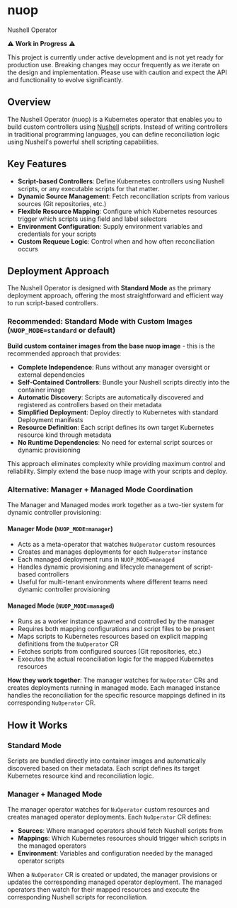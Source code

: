 # nuop
Nushell Operator

⚠️ **Work in Progress** ⚠️

This project is currently under active development and is not yet ready for production use. Breaking changes may occur frequently as we iterate on the design and implementation. Please use with caution and expect the API and functionality to evolve significantly.

## Overview

The Nushell Operator (nuop) is a Kubernetes operator that enables you to build custom controllers using [Nushell](https://www.nushell.sh/) scripts. Instead of writing controllers in traditional programming languages, you can define reconciliation logic using Nushell's powerful shell scripting capabilities.

## Key Features

- **Script-based Controllers**: Define Kubernetes controllers using Nushell scripts, or any executable scripts for that matter.
- **Dynamic Source Management**: Fetch reconciliation scripts from various sources (Git repositories, etc.)
- **Flexible Resource Mapping**: Configure which Kubernetes resources trigger which scripts using field and label selectors
- **Environment Configuration**: Supply environment variables and credentials for your scripts
- **Custom Requeue Logic**: Control when and how often reconciliation occurs

## Deployment Approach

The Nushell Operator is designed with **Standard Mode** as the primary deployment approach, offering the most straightforward and efficient way to run script-based controllers.

### Recommended: Standard Mode with Custom Images (`NUOP_MODE=standard` or default)

**Build custom container images from the base nuop image** - this is the recommended approach that provides:

- **Complete Independence**: Runs without any manager oversight or external dependencies
- **Self-Contained Controllers**: Bundle your Nushell scripts directly into the container image
- **Automatic Discovery**: Scripts are automatically discovered and registered as controllers based on their metadata
- **Simplified Deployment**: Deploy directly to Kubernetes with standard Deployment manifests
- **Resource Definition**: Each script defines its own target Kubernetes resource kind through metadata
- **No Runtime Dependencies**: No need for external script sources or dynamic provisioning

This approach eliminates complexity while providing maximum control and reliability. Simply extend the base nuop image with your scripts and deploy.

### Alternative: Manager + Managed Mode Coordination

The Manager and Managed modes work together as a two-tier system for dynamic controller provisioning:

#### Manager Mode (`NUOP_MODE=manager`)
- Acts as a meta-operator that watches `NuOperator` custom resources
- Creates and manages deployments for each `NuOperator` instance
- Each managed deployment runs in `NUOP_MODE=managed`
- Handles dynamic provisioning and lifecycle management of script-based controllers
- Useful for multi-tenant environments where different teams need dynamic controller provisioning

#### Managed Mode (`NUOP_MODE=managed`)
- Runs as a worker instance spawned and controlled by the manager
- Requires both mapping configurations and script files to be present
- Maps scripts to Kubernetes resources based on explicit mapping definitions from the `NuOperator` CR
- Fetches scripts from configured sources (Git repositories, etc.)
- Executes the actual reconciliation logic for the mapped Kubernetes resources

**How they work together**: The manager watches for `NuOperator` CRs and creates deployments running in managed mode. Each managed instance handles the reconciliation for the specific resource mappings defined in its corresponding `NuOperator` CR.

## How it Works

### Standard Mode
Scripts are bundled directly into container images and automatically discovered based on their metadata. Each script defines its target Kubernetes resource kind and reconciliation logic.

### Manager + Managed Mode
The manager operator watches for `NuOperator` custom resources and creates managed operator deployments. Each `NuOperator` CR defines:
- **Sources**: Where managed operators should fetch Nushell scripts from
- **Mappings**: Which Kubernetes resources should trigger which scripts in the managed operators
- **Environment**: Variables and configuration needed by the managed operator scripts

When a `NuOperator` CR is created or updated, the manager provisions or updates the corresponding managed operator deployment. The managed operators then watch for their mapped resources and execute the corresponding Nushell scripts for reconciliation.
